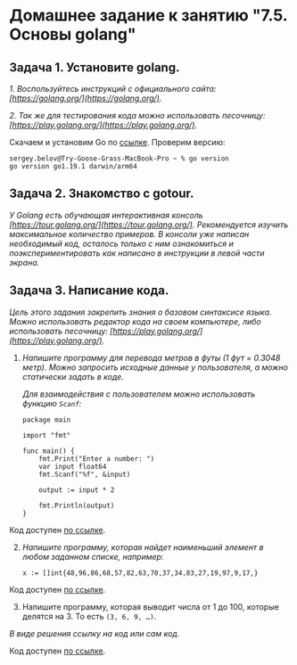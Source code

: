 # Домашнее задание к занятию "7.5. Основы golang"

## Задача 1. Установите golang.
_1. Воспользуйтесь инструкций с официального сайта: [https://golang.org/](https://golang.org/)._

_2. Так же для тестирования кода можно использовать песочницу: [https://play.golang.org/](https://play.golang.org/)._

Скачаем и установим Go по [ссылке](https://go.dev/dl/go1.19.1.darwin-arm64.pkg). Проверим версию:

```shell
sergey.belov@Try-Goose-Grass-MacBook-Pro ~ % go version
go version go1.19.1 darwin/arm64
```

## Задача 2. Знакомство с gotour.
_У Golang есть обучающая интерактивная консоль [https://tour.golang.org/](https://tour.golang.org/). 
Рекомендуется изучить максимальное количество примеров. В консоли уже написан необходимый код, 
осталось только с ним ознакомиться и поэкспериментировать как написано в инструкции в левой части экрана._  

## Задача 3. Написание кода. 
_Цель этого задания закрепить знания о базовом синтаксисе языка. Можно использовать редактор кода 
на своем компьютере, либо использовать песочницу: [https://play.golang.org/](https://play.golang.org/)._

1. _Напишите программу для перевода метров в футы (1 фут = 0.3048 метр). Можно запросить исходные данные 
у пользователя, а можно статически задать в коде._

    _Для взаимодействия с пользователем можно использовать функцию `Scanf`:_
    ```
    package main
    
    import "fmt"
    
    func main() {
        fmt.Print("Enter a number: ")
        var input float64
        fmt.Scanf("%f", &input)
    
        output := input * 2
    
        fmt.Println(output)    
    }
    ```
   
Код доступен [по ссылке](code/3-1.go).
 
2. _Напишите программу, которая найдет наименьший элемент в любом заданном списке, например:_
    ```
    x := []int{48,96,86,68,57,82,63,70,37,34,83,27,19,97,9,17,}
    ```
   
Код доступен [по ссылке](code/3-2.go).

3. Напишите программу, которая выводит числа от 1 до 100, которые делятся на 3. То есть `(3, 6, 9, …)`.

_В виде решения ссылку на код или сам код._ 

Код доступен [по ссылке](code/3-3.go).